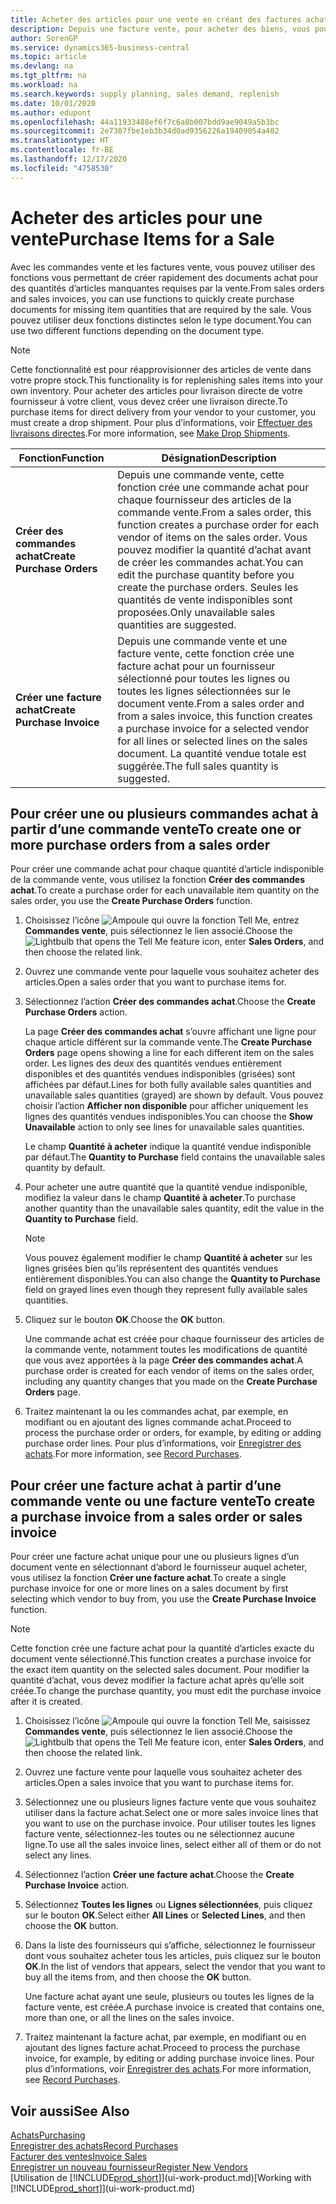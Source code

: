 ```yaml
---
title: Acheter des articles pour une vente en créant des factures achat | Microsoft Docs
description: Depuis une facture vente, pour acheter des biens, vous pouvez créer une facture achat pour un fournisseur.
author: SorenGP
ms.service: dynamics365-business-central
ms.topic: article
ms.devlang: na
ms.tgt_pltfrm: na
ms.workload: na
ms.search.keywords: supply planning, sales demand, replenish
ms.date: 10/01/2020
ms.author: edupont
ms.openlocfilehash: 44a11933488ef6f7c6a8b007bdd9ae9049a5b3bc
ms.sourcegitcommit: 2e7307fbe1eb3b34d0ad9356226a19409054a402
ms.translationtype: HT
ms.contentlocale: fr-BE
ms.lasthandoff: 12/17/2020
ms.locfileid: "4758530"
---
```

# <a name="purchase-items-for-a-sale"></a><span data-ttu-id="8b1c0-103">Acheter des articles pour une vente</span><span class="sxs-lookup"><span data-stu-id="8b1c0-103">Purchase Items for a Sale</span></span>
<span data-ttu-id="8b1c0-104">Avec les commandes vente et les factures vente, vous pouvez utiliser des fonctions vous permettant de créer rapidement des documents achat pour des quantités d’articles manquantes requises par la vente.</span><span class="sxs-lookup"><span data-stu-id="8b1c0-104">From sales orders and sales invoices, you can use functions to quickly create purchase documents for missing item quantities that are required by the sale.</span></span> <span data-ttu-id="8b1c0-105">Vous pouvez utiliser deux fonctions distinctes selon le type document.</span><span class="sxs-lookup"><span data-stu-id="8b1c0-105">You can use two different functions depending on the document type.</span></span>

> [!Note]
> <span data-ttu-id="8b1c0-106">Cette fonctionnalité est pour réapprovisionner des articles de vente dans votre propre stock.</span><span class="sxs-lookup"><span data-stu-id="8b1c0-106">This functionality is for replenishing sales items into your own inventory.</span></span> <span data-ttu-id="8b1c0-107">Pour acheter des articles pour livraison directe de votre fournisseur à votre client, vous devez créer une livraison directe.</span><span class="sxs-lookup"><span data-stu-id="8b1c0-107">To purchase items for direct delivery from your vendor to your customer, you must create a drop shipment.</span></span> <span data-ttu-id="8b1c0-108">Pour plus d’informations, voir [Effectuer des livraisons directes](sales-how-drop-shipment.md).</span><span class="sxs-lookup"><span data-stu-id="8b1c0-108">For more information, see [Make Drop Shipments](sales-how-drop-shipment.md).</span></span>   

|<span data-ttu-id="8b1c0-109">Fonction</span><span class="sxs-lookup"><span data-stu-id="8b1c0-109">Function</span></span>|<span data-ttu-id="8b1c0-110">Désignation</span><span class="sxs-lookup"><span data-stu-id="8b1c0-110">Description</span></span>|
|--------|-----------|
|<span data-ttu-id="8b1c0-111">**Créer des commandes achat**</span><span class="sxs-lookup"><span data-stu-id="8b1c0-111">**Create Purchase Orders**</span></span>|<span data-ttu-id="8b1c0-112">Depuis une commande vente, cette fonction crée une commande achat pour chaque fournisseur des articles de la commande vente.</span><span class="sxs-lookup"><span data-stu-id="8b1c0-112">From a sales order, this function creates a purchase order for each vendor of items on the sales order.</span></span> <span data-ttu-id="8b1c0-113">Vous pouvez modifier la quantité d’achat avant de créer les commandes achat.</span><span class="sxs-lookup"><span data-stu-id="8b1c0-113">You can edit the purchase quantity before you create the purchase orders.</span></span> <span data-ttu-id="8b1c0-114">Seules les quantités de vente indisponibles sont proposées.</span><span class="sxs-lookup"><span data-stu-id="8b1c0-114">Only unavailable sales quantities are suggested.</span></span>
|<span data-ttu-id="8b1c0-115">**Créer une facture achat**</span><span class="sxs-lookup"><span data-stu-id="8b1c0-115">**Create Purchase Invoice**</span></span>|<span data-ttu-id="8b1c0-116">Depuis une commande vente et une facture vente, cette fonction crée une facture achat pour un fournisseur sélectionné pour toutes les lignes ou toutes les lignes sélectionnées sur le document vente.</span><span class="sxs-lookup"><span data-stu-id="8b1c0-116">From a sales order and from a sales invoice, this function creates a purchase invoice for a selected vendor for all lines or selected lines on the sales document.</span></span> <span data-ttu-id="8b1c0-117">La quantité vendue totale est suggérée.</span><span class="sxs-lookup"><span data-stu-id="8b1c0-117">The full sales quantity is suggested.</span></span>|

## <a name="to-create-one-or-more-purchase-orders-from-a-sales-order"></a><span data-ttu-id="8b1c0-118">Pour créer une ou plusieurs commandes achat à partir d’une commande vente</span><span class="sxs-lookup"><span data-stu-id="8b1c0-118">To create one or more purchase orders from a sales order</span></span>
<span data-ttu-id="8b1c0-119">Pour créer une commande achat pour chaque quantité d’article indisponible de la commande vente, vous utilisez la fonction **Créer des commandes achat**.</span><span class="sxs-lookup"><span data-stu-id="8b1c0-119">To create a purchase order for each unavailable item quantity on the sales order, you use the **Create Purchase Orders** function.</span></span>

1. <span data-ttu-id="8b1c0-120">Choisissez l’icône ![Ampoule qui ouvre la fonction Tell Me](media/ui-search/search_small.png "Dites-moi ce que vous voulez faire"), entrez **Commandes vente**, puis sélectionnez le lien associé.</span><span class="sxs-lookup"><span data-stu-id="8b1c0-120">Choose the ![Lightbulb that opens the Tell Me feature](media/ui-search/search_small.png "Tell me what you want to do") icon, enter **Sales Orders**, and then choose the related link.</span></span>
2. <span data-ttu-id="8b1c0-121">Ouvrez une commande vente pour laquelle vous souhaitez acheter des articles.</span><span class="sxs-lookup"><span data-stu-id="8b1c0-121">Open a sales order that you want to purchase items for.</span></span>
3. <span data-ttu-id="8b1c0-122">Sélectionnez l’action **Créer des commandes achat**.</span><span class="sxs-lookup"><span data-stu-id="8b1c0-122">Choose the **Create Purchase Orders** action.</span></span>

    <span data-ttu-id="8b1c0-123">La page **Créer des commandes achat** s’ouvre affichant une ligne pour chaque article différent sur la commande vente.</span><span class="sxs-lookup"><span data-stu-id="8b1c0-123">The **Create Purchase Orders** page opens showing a line for each different item on the sales order.</span></span> <span data-ttu-id="8b1c0-124">Les lignes des deux des quantités vendues entièrement disponibles et des quantités vendues indisponibles (grisées) sont affichées par défaut.</span><span class="sxs-lookup"><span data-stu-id="8b1c0-124">Lines for both fully available sales quantities and unavailable sales quantities (grayed) are shown by default.</span></span> <span data-ttu-id="8b1c0-125">Vous pouvez choisir l’action **Afficher non disponible** pour afficher uniquement les lignes des quantités vendues indisponibles.</span><span class="sxs-lookup"><span data-stu-id="8b1c0-125">You can choose the **Show Unavailable** action to only see lines for unavailable sales quantities.</span></span>

    <span data-ttu-id="8b1c0-126">Le champ **Quantité à acheter** indique la quantité vendue indisponible par défaut.</span><span class="sxs-lookup"><span data-stu-id="8b1c0-126">The **Quantity to Purchase** field contains the unavailable sales quantity by default.</span></span>
4. <span data-ttu-id="8b1c0-127">Pour acheter une autre quantité que la quantité vendue indisponible, modifiez la valeur dans le champ **Quantité à acheter**.</span><span class="sxs-lookup"><span data-stu-id="8b1c0-127">To purchase another quantity than the unavailable sales quantity, edit the value in the **Quantity to Purchase** field.</span></span>

    > [!NOTE]  
    >   <span data-ttu-id="8b1c0-128">Vous pouvez également modifier le champ **Quantité à acheter** sur les lignes grisées bien qu’ils représentent des quantités vendues entièrement disponibles.</span><span class="sxs-lookup"><span data-stu-id="8b1c0-128">You can also change the **Quantity to Purchase** field on grayed lines even though they represent fully available sales quantities.</span></span>
5. <span data-ttu-id="8b1c0-129">Cliquez sur le bouton **OK**.</span><span class="sxs-lookup"><span data-stu-id="8b1c0-129">Choose the **OK** button.</span></span>

    <span data-ttu-id="8b1c0-130">Une commande achat est créée pour chaque fournisseur des articles de la commande vente, notamment toutes les modifications de quantité que vous avez apportées à la page **Créer des commandes achat**.</span><span class="sxs-lookup"><span data-stu-id="8b1c0-130">A purchase order is created for each vendor of items on the sales order, including any quantity changes that you made on the **Create Purchase Orders** page.</span></span>
7. <span data-ttu-id="8b1c0-131">Traitez maintenant la ou les commandes achat, par exemple, en modifiant ou en ajoutant des lignes commande achat.</span><span class="sxs-lookup"><span data-stu-id="8b1c0-131">Proceed to process the purchase order or orders, for example, by editing or adding purchase order lines.</span></span> <span data-ttu-id="8b1c0-132">Pour plus d’informations, voir [Enregistrer des achats](purchasing-how-record-purchases.md).</span><span class="sxs-lookup"><span data-stu-id="8b1c0-132">For more information, see [Record Purchases](purchasing-how-record-purchases.md).</span></span>


## <a name="to-create-a-purchase-invoice-from-a-sales-order-or-sales-invoice"></a><span data-ttu-id="8b1c0-133">Pour créer une facture achat à partir d’une commande vente ou une facture vente</span><span class="sxs-lookup"><span data-stu-id="8b1c0-133">To create a purchase invoice from a sales order or sales invoice</span></span>
<span data-ttu-id="8b1c0-134">Pour créer une facture achat unique pour une ou plusieurs lignes d’un document vente en sélectionnant d’abord le fournisseur auquel acheter, vous utilisez la fonction **Créer une facture achat**.</span><span class="sxs-lookup"><span data-stu-id="8b1c0-134">To create a single purchase invoice for one or more lines on a sales document by first selecting which vendor to buy from, you use the **Create Purchase Invoice** function.</span></span>

> [!NOTE]  
>   <span data-ttu-id="8b1c0-135">Cette fonction crée une facture achat pour la quantité d’articles exacte du document vente sélectionné.</span><span class="sxs-lookup"><span data-stu-id="8b1c0-135">This function creates a purchase invoice for the exact item quantity on the selected sales document.</span></span> <span data-ttu-id="8b1c0-136">Pour modifier la quantité d’achat, vous devez modifier la facture achat après qu’elle soit créée.</span><span class="sxs-lookup"><span data-stu-id="8b1c0-136">To change the purchase quantity, you must edit the purchase invoice after it is created.</span></span>  

1. <span data-ttu-id="8b1c0-137">Choisissez l’icône ![Ampoule qui ouvre la fonction Tell Me](media/ui-search/search_small.png "Dites-moi ce que vous voulez faire"), saisissez **Commandes vente**, puis sélectionnez le lien associé.</span><span class="sxs-lookup"><span data-stu-id="8b1c0-137">Choose the ![Lightbulb that opens the Tell Me feature](media/ui-search/search_small.png "Tell me what you want to do") icon, enter **Sales Orders**, and then choose the related link.</span></span>
2. <span data-ttu-id="8b1c0-138">Ouvrez une facture vente pour laquelle vous souhaitez acheter des articles.</span><span class="sxs-lookup"><span data-stu-id="8b1c0-138">Open a sales invoice that you want to purchase items for.</span></span>
3. <span data-ttu-id="8b1c0-139">Sélectionnez une ou plusieurs lignes facture vente que vous souhaitez utiliser dans la facture achat.</span><span class="sxs-lookup"><span data-stu-id="8b1c0-139">Select one or more sales invoice lines that you want to use on the purchase invoice.</span></span> <span data-ttu-id="8b1c0-140">Pour utiliser toutes les lignes facture vente, sélectionnez-les toutes ou ne sélectionnez aucune ligne.</span><span class="sxs-lookup"><span data-stu-id="8b1c0-140">To use all the sales invoice lines, select either all of them or do not select any lines.</span></span>
4. <span data-ttu-id="8b1c0-141">Sélectionnez l’action **Créer une facture achat**.</span><span class="sxs-lookup"><span data-stu-id="8b1c0-141">Choose the **Create Purchase Invoice** action.</span></span>
5. <span data-ttu-id="8b1c0-142">Sélectionnez **Toutes les lignes** ou **Lignes sélectionnées**, puis cliquez sur le bouton **OK**.</span><span class="sxs-lookup"><span data-stu-id="8b1c0-142">Select either **All Lines** or **Selected Lines**, and then choose the **OK** button.</span></span>  
6. <span data-ttu-id="8b1c0-143">Dans la liste des fournisseurs qui s’affiche, sélectionnez le fournisseur dont vous souhaitez acheter tous les articles, puis cliquez sur le bouton **OK**.</span><span class="sxs-lookup"><span data-stu-id="8b1c0-143">In the list of vendors that appears, select the vendor that you want to buy all the items from, and then choose the **OK** button.</span></span>

    <span data-ttu-id="8b1c0-144">Une facture achat ayant une seule, plusieurs ou toutes les lignes de la facture vente, est créée.</span><span class="sxs-lookup"><span data-stu-id="8b1c0-144">A purchase invoice is created that contains one, more than one, or all the lines on the sales invoice.</span></span>
7. <span data-ttu-id="8b1c0-145">Traitez maintenant la facture achat, par exemple, en modifiant ou en ajoutant des lignes facture achat.</span><span class="sxs-lookup"><span data-stu-id="8b1c0-145">Proceed to process the purchase invoice, for example, by editing or adding purchase invoice lines.</span></span> <span data-ttu-id="8b1c0-146">Pour plus d’informations, voir [Enregistrer des achats](purchasing-how-record-purchases.md).</span><span class="sxs-lookup"><span data-stu-id="8b1c0-146">For more information, see [Record Purchases](purchasing-how-record-purchases.md).</span></span>

## <a name="see-also"></a><span data-ttu-id="8b1c0-147">Voir aussi</span><span class="sxs-lookup"><span data-stu-id="8b1c0-147">See Also</span></span>
[<span data-ttu-id="8b1c0-148">Achats</span><span class="sxs-lookup"><span data-stu-id="8b1c0-148">Purchasing</span></span>](purchasing-manage-purchasing.md)  
[<span data-ttu-id="8b1c0-149">Enregistrer des achats</span><span class="sxs-lookup"><span data-stu-id="8b1c0-149">Record Purchases</span></span>](purchasing-how-record-purchases.md)  
[<span data-ttu-id="8b1c0-150">Facturer des ventes</span><span class="sxs-lookup"><span data-stu-id="8b1c0-150">Invoice Sales</span></span>](sales-how-invoice-sales.md)  
[<span data-ttu-id="8b1c0-151">Enregistrer un nouveau fournisseur</span><span class="sxs-lookup"><span data-stu-id="8b1c0-151">Register New Vendors</span></span>](purchasing-how-register-new-vendors.md)  
<span data-ttu-id="8b1c0-152">[Utilisation de [!INCLUDE[prod_short](includes/prod_short.md)]](ui-work-product.md)</span><span class="sxs-lookup"><span data-stu-id="8b1c0-152">[Working with [!INCLUDE[prod_short](includes/prod_short.md)]](ui-work-product.md)</span></span>
